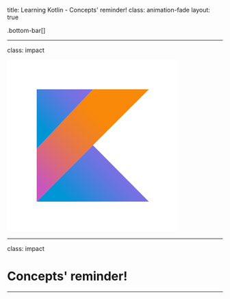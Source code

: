 title: Learning Kotlin - Concepts' reminder!
class: animation-fade
layout: true

<!-- This slide will serve as the base layout for all your slides -->
.bottom-bar[]

---

class: impact

![](assets/kotlin_logo.png)

---

class: impact

# Concepts' reminder!

---

